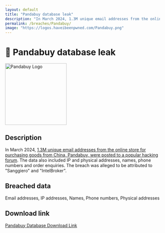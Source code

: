 ```yaml
---
layout: default
title: "Pandabuy database leak"
description: "In March 2024, 1.3M unique email addresses from the online store for purchasing goods from China, Pandabuy, were posted to a popular hacking forum."
permalink: /breaches/Pandabuy/
image: "https://logos.haveibeenpwned.com/Pandabuy.png"
---
```


# 🐼 Pandabuy database leak

<img src="https://logos.haveibeenpwned.com/Pandabuy.png" alt="Pandabuy Logo" width="200" height="200">

## Description

In March 2024, <a href="https://twitter.com/troyhunt/status/1774704266500043067">1.3M unique email addresses from the online store for purchasing goods from China, Pandabuy, were posted to a popular hacking forum</a>. The data also included IP and physical addresses, names, phone numbers and order enquiries. The breach was alleged to be attributed to "Sanggiero" and "IntelBroker".

## Breached data

Email addresses, IP addresses, Names, Phone numbers, Physical addresses

## Download link

[Pandabuy Database Download Link](https://files.waifu.cat/39f43701.zip)
